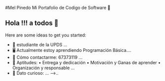 #Mel Pinedo Mi Portafolio de Codigo de Software 👋
## Hola !!! a todos 👋


Here are some ideas to get you started:

- 🔭 estudiante de la UPDS ...
- 🖥️ Actualmente estoy aprendiendo Programación Básica.... 
- 📲 Cómo contactarme: 67373119 ...  
- 🧏 Aptitudes: • Entrega y dedicación
                • Motivación y Ganas de aprender
                • Organización y responsable  ... 
- 📂 Dato curioso: ... -->..

